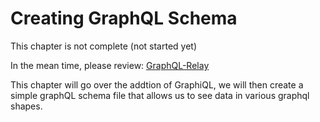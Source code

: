 # Creating GraphQL Schema

This chapter is not complete (not started yet)

In the mean time, please review:
[GraphQL-Relay](graphql/graphql.md)


This chapter will go over the addtion of GraphiQL, we will then create a simple graphQL schema file that allows us to see data in various graphql shapes.